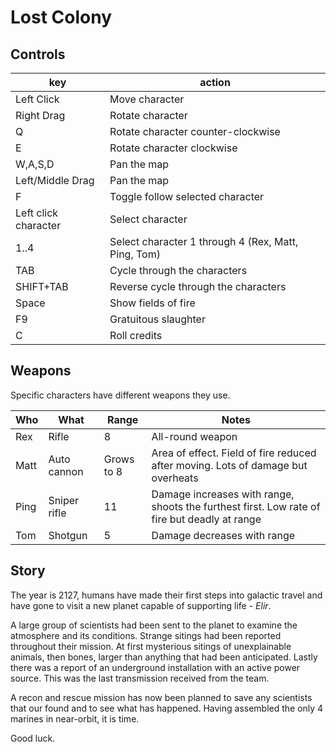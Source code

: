 # Lost Colony

## Controls

|key|action|
|----------|----------|
|Left Click|Move character|
|Right Drag|Rotate character|
|Q|Rotate character counter-clockwise|
|E|Rotate character clockwise|
|W,A,S,D|Pan the map|
|Left/Middle Drag|Pan the map|
|F|Toggle follow selected character|
|Left click character|Select character|
|1..4|Select character 1 through 4 (Rex, Matt, Ping, Tom)|
|TAB|Cycle through the characters|
|SHIFT+TAB|Reverse cycle through the characters|
|Space|Show fields of fire|
|F9|Gratuitous slaughter|
|C|Roll credits|

## Weapons

Specific characters have different weapons they use.

|Who|What|Range|Notes|
|----------|----------|----------|----------|
|Rex|Rifle|8|All-round weapon|
|Matt|Auto cannon|Grows to 8|Area of effect. Field of fire reduced after moving. Lots of damage but overheats|
|Ping|Sniper rifle|11|Damage increases with range, shoots the furthest first. Low rate of fire but deadly at range|
|Tom|Shotgun|5|Damage decreases with range|

## Story

The year is 2127, humans have made their first steps into galactic travel and have gone to visit a new planet capable of supporting life - *Elir*. 

A large group of scientists had been sent to the planet to examine the atmosphere and its conditions. Strange sitings had been reported throughout their mission. At first mysterious sitings of unexplainable animals, then bones, larger than anything that had been anticipated. Lastly there was a report of an underground installation with an active power source. This was the last transmission received from the team.

A recon and rescue mission has now been planned to save any scientists that our found and to see what has happened. Having assembled the only 4 marines in near-orbit, it is time.

Good luck.